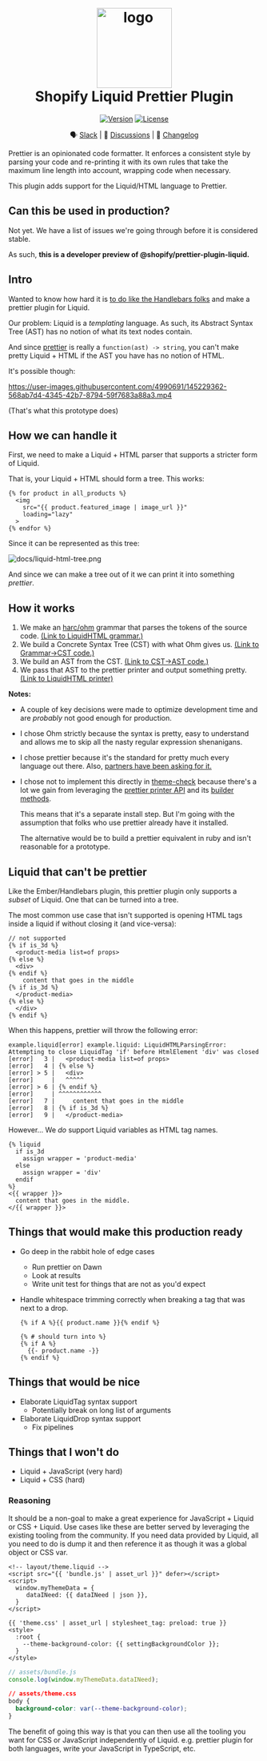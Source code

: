 <h1 align="center" style="position: relative;" >
  <br>
    <img src="https://github.com/Shopify/theme-check-vscode/blob/main/images/shopify_glyph.png?raw=true" alt="logo" width="150" height="160">
  <br>
  Shopify Liquid Prettier Plugin
  <br>
</h1>

<p align="center">
  <a href="https://www.npmjs.com/package/@shopify/prettier-plugin-liquid"><img src="https://img.shields.io/npm/v/@shopify/prettier-plugin-liquid.svg?sanitize=true" alt="Version"></a>
  <a href="https://github.com/Shopify/prettier-plugin-liquid/blob/main/LICENSE.md"><img src="https://img.shields.io/npm/l/@shopify/prettier-plugin-liquid.svg?sanitize=true" alt="License"></a>
  <!--
    <a href="https://npmcharts.com/compare/@shopify/prettier-plugin-liquid?minimal=true"><img src="https://img.shields.io/npm/dm/@shopify/prettier-plugin-liquid.svg?sanitize=true" alt="Downloads"></a>
  -->
</p>

<div align="center">

  🗣 [Slack](https://join.slack.com/t/shopifypartners/shared_invite/zt-sdr2quab-mGkzkttZ2hnVm0~8noSyvw) | 💬 [Discussions](https://github.com/Shopify/prettier-plugin-liquid/discussions) | 📝 [Changelog](./CHANGELOG.md)

</div>

Prettier is an opinionated code formatter. It enforces a consistent style by parsing your code and re-printing it with its own rules that take the maximum line length into account, wrapping code when necessary.

This plugin adds support for the Liquid/HTML language to Prettier.

## Can this be used in production?

Not yet. We have a list of issues we're going through before it is considered stable.

As such, **this is a developer preview of @shopify/prettier-plugin-liquid.**

## Intro 
Wanted to know how hard it is [to do like the Handlebars folks](https://prettier.io/blog/2021/05/09/2.3.0.html#:~:text=The%20feature%20is,under%20the%20hood.) and make a prettier plugin for Liquid.

Our problem: Liquid is a _templating_ language. As such, its Abstract Syntax Tree (AST) has no notion of what its text nodes contain.

And since [prettier](https://prettier.io/) is really a `function(ast) -> string`, you can't make pretty Liquid + HTML if the AST you have has no notion of HTML.

It's possible though:

https://user-images.githubusercontent.com/4990691/145229362-568ab7d4-4345-42b7-8794-59f7683a88a3.mp4

(That's what this prototype does)

## How we can handle it

First, we need to make a Liquid + HTML parser that supports a stricter form of Liquid.

That is, your Liquid + HTML should form a tree. This works:

```liquid
{% for product in all_products %}
  <img
    src="{{ product.featured_image | image_url }}"
    loading="lazy"
  >
{% endfor %}
```

Since it can be represented as this tree:

![docs/liquid-html-tree.png](docs/liquid-html-tree.png)

And since we can make a tree out of it we can print it into something _prettier_.

## How it works

1. We make an [harc/ohm](https://github.com/harc/ohm) grammar that parses the tokens of the source code. [(Link to LiquidHTML grammar.)](grammar/liquid-html.ohm)
2. We build a Concrete Syntax Tree (CST) with what Ohm gives us. [(Link to Grammar->CST code.)](src/parsers/liquid-html-cst.ts)
3. We build an AST from the CST. [(Link to CST->AST code.)](src/parsers/liquid-html-ast.ts)
4. We pass that AST to the prettier printer and output something pretty. [(Link to LiquidHTML printer)](src/printers/liquid-html-printer.ts)

**Notes:**

- A couple of key decisions were made to optimize development time and are _probably_ not good enough for production.
- I chose Ohm strictly because the syntax is pretty, easy to understand and allows me to skip all the nasty regular expression shenanigans.
- I chose prettier because it's the standard for pretty much every language out there. Also, [partners have been asking for it.](https://github.com/Shopify/theme-check-vscode/issues/32)
- I chose not to implement this directly in [theme-check](https://github.com/Shopify/theme-check) because there's a lot we gain from leveraging the [prettier printer API](https://prettier.io/docs/en/plugins.html#printers) and its [builder methods](https://github.com/prettier/prettier/blob/main/commands.md).

  This means that it's a separate install step. But I'm going with the assumption that folks who use prettier already have it installed.

  The alternative would be to build a prettier equivalent in ruby and isn't reasonable for a prototype.

## Liquid that can't be prettier

Like the Ember/Handlebars plugin, this prettier plugin only supports a _subset_ of Liquid. One that can be turned into a tree.

The most common use case that isn't supported is opening HTML tags inside a liquid if without closing it (and vice-versa):

```liquid
// not supported
{% if is_3d %}
  <product-media list=of props>
{% else %}
  <div>
{% endif %}
    content that goes in the middle
{% if is_3d %}
  </product-media>
{% else %}
  </div>
{% endif %}
```

When this happens, prettier will throw the following error:

```
example.liquid[error] example.liquid: LiquidHTMLParsingError: Attempting to close LiquidTag 'if' before HtmlElement 'div' was closed
[error]   3 |   <product-media list=of props>
[error]   4 | {% else %}
[error] > 5 |   <div>
[error]     |   ^^^^^
[error] > 6 | {% endif %}
[error]     | ^^^^^^^^^^^^
[error]   7 |     content that goes in the middle
[error]   8 | {% if is_3d %}
[error]   9 |   </product-media>
```

However... We _do_ support Liquid variables as HTML tag names.

```liquid
{% liquid
  if is_3d
    assign wrapper = 'product-media'
  else
    assign wrapper = 'div'
  endif
%}
<{{ wrapper }}>
  content that goes in the middle.
</{{ wrapper }}>
```

## Things that would make this production ready

- Go deep in the rabbit hole of edge cases

  * Run prettier on Dawn
  * Look at results
  * Write unit test for things that are not as you'd expect

- Handle whitespace trimming correctly when breaking a tag that was next to a drop.

  ```liquid
  {% if A %}{{ product.name }}{% endif %}

  {% # should turn into %}
  {% if A %}
    {{- product.name -}}
  {% endif %}
  ```

## Things that would be nice

- Elaborate LiquidTag syntax support
  * Potentially break on long list of arguments
- Elaborate LiquidDrop syntax support
  * Fix pipelines

## Things that I won't do

- Liquid + JavaScript (very hard)
- Liquid + CSS (hard)

### Reasoning

It should be a non-goal to make a great experience for JavaScript + Liquid or CSS + Liquid. Use cases like these are better served by leveraging the existing tooling from the community. If you need data provided by Liquid, all you need to do is dump it and then reference it as though it was a global object or CSS var.

```liquid
<!-- layout/theme.liquid -->
<script src="{{ 'bundle.js' | asset_url }}" defer></script>
<script>
  window.myThemeData = {
     dataINeed: {{ dataINeed | json }},
  }
</script>

{{ 'theme.css' | asset_url | stylesheet_tag: preload: true }}
<style>
  :root {
    --theme-background-color: {{ settingBackgroundColor }};
  }
</style>
```

```javascript
// assets/bundle.js
console.log(window.myThemeData.dataINeed);
```

```css
// assets/theme.css
body {
  background-color: var(--theme-background-color);
}
```

The benefit of going this way is that you can then use all the tooling you want for CSS or JavaScript independently of Liquid. e.g. prettier plugin for both languages, write your JavaScript in TypeScript, etc.
